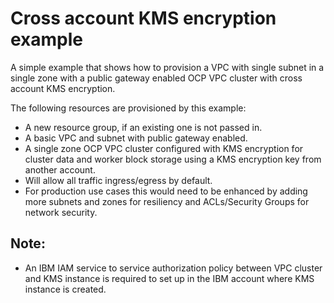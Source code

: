 # Cross account KMS encryption example

A simple example that shows how to provision a VPC with single subnet in a single zone with a public gateway enabled OCP VPC cluster with cross account KMS encryption.

The following resources are provisioned by this example:
- A new resource group, if an existing one is not passed in.
- A basic VPC and subnet with public gateway enabled.
- A single zone OCP VPC cluster configured with KMS encryption for cluster data and worker block storage using a KMS encryption key from another account.
- Will allow all traffic ingress/egress by default.
- For production use cases this would need to be enhanced by adding more subnets and zones for resiliency and ACLs/Security Groups for network security.

## Note:
- An IBM IAM service to service authorization policy between VPC cluster and KMS instance is required to set up in the IBM account where KMS instance is created.
